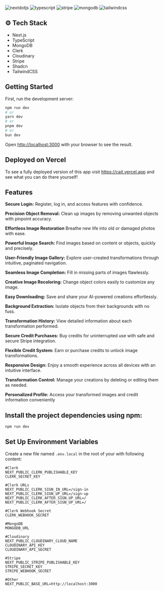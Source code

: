 <div>
    <img src="https://img.shields.io/badge/-Next_JS-black?style=for-the-badge&logoColor=white&logo=nextdotjs&color=000000" alt="nextdotjs" />
    <img src="https://img.shields.io/badge/-TypeScript-black?style=for-the-badge&logoColor=white&logo=typescript&color=3178C6" alt="typescript" />
    <img src="https://img.shields.io/badge/-Stripe-black?style=for-the-badge&logoColor=white&logo=stripe&color=008CDD" alt="stripe" />
    <img src="https://img.shields.io/badge/-MongoDB-black?style=for-the-badge&logoColor=white&logo=mongodb&color=47A248" alt="mongodb" />
    <img src="https://img.shields.io/badge/-Tailwind_CSS-black?style=for-the-badge&logoColor=white&logo=tailwindcss&color=06B6D4" alt="tailwindcss" />
</div>

## <a name="tech-stack">⚙️ Tech Stack</a>

- Next.js
- TypeScript
- MongoDB
- Clerk
- Cloudinary
- Stripe
- Shadcn
- TailwindCSS
## Getting Started

First, run the development server:

```bash
npm run dev
# or
yarn dev
# or
pnpm dev
# or
bun dev
```

Open [http://localhost:3000](http://localhost:3000) with your browser to see the result.

## Deployed on Vercel

To see a fully deployed version of this app visit https://cait.vercel.app and see what you can do there yourself!

## <a name="features">Features</a>

**Secure Login:** Register, log in, and access features with confidence.

**Precision Object Removal:** Clean up images by removing unwanted objects with pinpoint accuracy.

**Effortless Image Restoration** Breathe new life into old or damaged photos with ease.

**Powerful Image Search:** Find images based on content or objects, quickly and precisely.

**User-Friendly Image Gallery:** Explore user-created transformations through intuitive, paginated navigation.

**Seamless Image Completion:** Fill in missing parts of images flawlessly.

**Creative Image Recoloring:** Change object colors easily to customize any image.

**Easy Downloading:** Save and share your AI-powered creations effortlessly.

**Background Extraction:** Isolate objects from their backgrounds with no fuss.

**Transformation History:** View detailed information about each transformation performed.

**Secure Credit Purchases:** Buy credits for uninterrupted use with safe and secure Stripe integration.

**Flexible Credit System:** Earn or purchase credits to unlock image transformations.

**Responsive Design:** Enjoy a smooth experience across all devices with an intuitive interface.

**Transformation Control:** Manage your creations by deleting or editing them as needed.

**Personalized Profile:** Access your transformed images and credit information conveniently



## Install the project dependencies using npm:

```bash
npm run dev
```

## Set Up Environment Variables

Create a new file named `.env.local` in the root of your with following content:

```env
#Clerk 
NEXT_PUBLIC_CLERK_PUBLISHABLE_KEY
CLERK_SECRET_KEY

#Clerk URLs
NEXT_PUBLIC_CLERK_SIGN_IN_URL=/sign-in
NEXT_PUBLIC_CLERK_SIGN_UP_URL=/sign-up
NEXT_PUBLIC_CLERK_AFTER_SIGN_UP_URL=/
NEXT_PUBLIC_CLERK_AFTER_SIGN_UP_URL=/

#Clerk Webhook Secret
CLERK_WEBHOOK_SECRET

#MongoDB
MONGODB_URL

#Cloudinary
NEXT_PUBLIC_CLOUDINARY_CLOUD_NAME
CLOUDINARY_API_KEY
CLOUDINARY_API_SECRET

#Stripe
NEXT_PUBLIC_STRIPE_PUBLISHABLE_KEY
STRIPE_SECRET_KEY
STRIPE_WEBHOOK_SECRET

#Other
NEXT_PUBLIC_BASE_URL=http://localhost:3000
```
